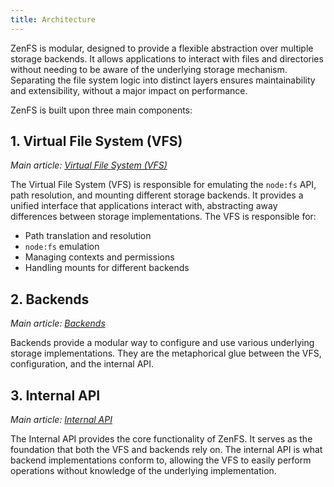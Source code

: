 ```yaml
---
title: Architecture
---
```


ZenFS is modular, designed to provide a flexible abstraction over multiple storage backends. It allows applications to interact with files and directories without needing to be aware of the underlying storage mechanism. Separating the file system logic into distinct layers ensures maintainability and extensibility, without a major impact on performance.

ZenFS is built upon three main components:

## 1. Virtual File System (VFS)

_Main article: [Virtual File System (VFS)](./vfs.md)_

The Virtual File System (VFS) is responsible for emulating the `node:fs` API, path resolution, and mounting different storage backends. It provides a unified interface that applications interact with, abstracting away differences between storage implementations. The VFS is responsible for:

- Path translation and resolution
- `node:fs` emulation
- Managing contexts and permissions
- Handling mounts for different backends

## 2. Backends

_Main article: [Backends](./backends.md)_

Backends provide a modular way to configure and use various underlying storage implementations. They are the metaphorical glue between the VFS, configuration, and the internal API.

## 3. Internal API

_Main article: [Internal API](./internal.md)_

The Internal API provides the core functionality of ZenFS. It serves as the foundation that both the VFS and backends rely on. The internal API is what backend implementations conform to, allowing the VFS to easily perform operations without knowledge of the underlying implementation.
